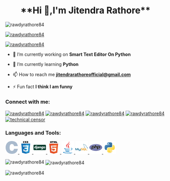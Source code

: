 <h1 align="center">**Hi 👋,I'm Jitendra Rathore**</h1>
<p align="left"> <img src="https://komarev.com/ghpvc/?username=rawdyrathore84&label=Profile%20views&color=0e75b6&style=flat" alt="rawdyrathore84" /> </p>

<p align="left"> <a href="https://github.com/ryo-ma/github-profile-trophy"><img src="https://github-profile-trophy.vercel.app/?username=rawdyrathore84" alt="rawdyrathore84" /></a> </p>

<p align="left"> <a href="https://twitter.com/rawdyrathore84" target="blank"><img src="https://img.shields.io/twitter/follow/rawdyrathore84?logo=twitter&style=for-the-badge" alt="rawdyrathore84" /></a> </p>

- 🔭 I’m currently working on **Smart Text Editor On Python**

- 🌱 I’m currently learning **Python**

- 📫 How to reach me **jitendrarathoreofficial@gmail.com**

- ⚡ Fun fact **I think I am funny**

<h3 align="left">Connect with me:</h3>
<p align="left">
<a href="https://twitter.com/rawdyrathore84" target="blank"><img align="center" src="https://cdn.jsdelivr.net/npm/simple-icons@3.0.1/icons/twitter.svg" alt="rawdyrathore84" height="30" width="40" /></a>
<a href="https://linkedin.com/in/rawdyrathore84" target="blank"><img align="center" src="https://cdn.jsdelivr.net/npm/simple-icons@3.0.1/icons/linkedin.svg" alt="rawdyrathore84" height="30" width="40" /></a>
<a href="https://fb.com/rawdyrathore84" target="blank"><img align="center" src="https://cdn.jsdelivr.net/npm/simple-icons@3.0.1/icons/facebook.svg" alt="rawdyrathore84" height="30" width="40" /></a>
<a href="https://instagram.com/rawdyrathore84" target="blank"><img align="center" src="https://cdn.jsdelivr.net/npm/simple-icons@3.0.1/icons/instagram.svg" alt="rawdyrathore84" height="30" width="40" /></a>
<a href="https://www.youtube.com/c/technical censor" target="blank"><img align="center" src="https://cdn.jsdelivr.net/npm/simple-icons@3.0.1/icons/youtube.svg" alt="technical censor" height="30" width="40" /></a>
</p>

<h3 align="left">Languages and Tools:</h3>
<p align="left"> <a href="https://www.cprogramming.com/" target="_blank"> <img src="https://raw.githubusercontent.com/devicons/devicon/master/icons/c/c-original.svg" alt="c" width="40" height="40"/> </a> <a href="https://www.w3schools.com/css/" target="_blank"> <img src="https://raw.githubusercontent.com/devicons/devicon/master/icons/css3/css3-original-wordmark.svg" alt="css3" width="40" height="40"/> </a> <a href="https://www.djangoproject.com/" target="_blank"> <img src="https://raw.githubusercontent.com/devicons/devicon/master/icons/django/django-original.svg" alt="django" width="40" height="40"/> </a> <a href="https://www.w3.org/html/" target="_blank"> <img src="https://raw.githubusercontent.com/devicons/devicon/master/icons/html5/html5-original-wordmark.svg" alt="html5" width="40" height="40"/> </a> <a href="https://www.java.com" target="_blank"> <img src="https://raw.githubusercontent.com/devicons/devicon/master/icons/java/java-original.svg" alt="java" width="40" height="40"/> </a> <a href="https://www.mysql.com/" target="_blank"> <img src="https://raw.githubusercontent.com/devicons/devicon/master/icons/mysql/mysql-original-wordmark.svg" alt="mysql" width="40" height="40"/> </a> <a href="https://www.php.net" target="_blank"> <img src="https://raw.githubusercontent.com/devicons/devicon/master/icons/php/php-original.svg" alt="php" width="40" height="40"/> </a> <a href="https://www.python.org" target="_blank"> <img src="https://raw.githubusercontent.com/devicons/devicon/master/icons/python/python-original.svg" alt="python" width="40" height="40"/> </a> </p>

<p><img align="left" src="https://github-readme-stats.vercel.app/api/top-langs?username=rawdyrathore84&show_icons=true&locale=en&layout=compact" alt="rawdyrathore84" /></p>

<p>&nbsp;<img align="center" src="https://github-readme-stats.vercel.app/api?username=rawdyrathore84&show_icons=true&locale=en" alt="rawdyrathore84" /></p>

<p><img align="center" src="https://github-readme-streak-stats.herokuapp.com/?user=rawdyrathore84&" alt="rawdyrathore84" /></p>
